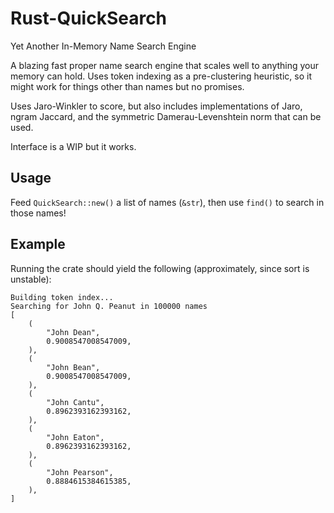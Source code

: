 # Rust-QuickSearch
Yet Another In-Memory Name Search Engine

A blazing fast proper name search engine that scales well to anything your memory can hold.
Uses token indexing as a pre-clustering heuristic, so it might work for things other than names but no promises.

Uses Jaro-Winkler to score, but also includes implementations of Jaro, ngram Jaccard, and the symmetric Damerau-Levenshtein norm that can be used.

Interface is a WIP but it works.

## Usage
Feed `QuickSearch::new()` a list of names (`&str`), then use `find()` to search in those names!

## Example
Running the crate should yield the following (approximately, since sort is unstable):
```
Building token index...
Searching for John Q. Peanut in 100000 names
[
    (
        "John Dean",
        0.9008547008547009,
    ),
    (
        "John Bean",
        0.9008547008547009,
    ),
    (
        "John Cantu",
        0.8962393162393162,
    ),
    (
        "John Eaton",
        0.8962393162393162,
    ),
    (
        "John Pearson",
        0.8884615384615385,
    ),
]
```

